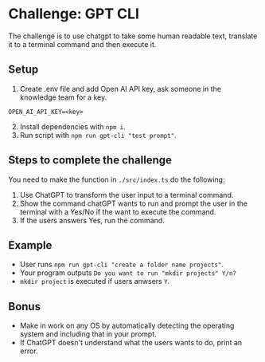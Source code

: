 # Challenge: GPT CLI
The challenge is to use chatgpt to take some human readable text, translate it to a terminal command and then execute it.

## Setup
1. Create .env file and add Open AI API key, ask someone in the knowledge team for a key.
```
OPEN_AI_API_KEY=<key>
```
2. Install dependencies with `npm i`.
3. Run script with `npm run gpt-cli "test prompt"`.

## Steps to complete the challenge

You need to make the function in `./src/index.ts` do the following:
   1. Use ChatGPT to transform the user input to a terminal command.
   2. Show the command chatGPT wants to run and prompt the user in the terminal with a Yes/No if the want to execute the command.
   3. If the users answers Yes, run the command.

## Example
- User runs `npm run gpt-cli "create a folder name projects"`.
- Your program outputs `Do you want to run "mkdir projects" Y/n? `
- `mkdir project` is executed if users anwsers `Y`.


## Bonus 
- Make in work on any OS by automatically detecting the operating system and including that in your prompt.
- If ChatGPT doesn't understand what the users wants to do, print an error.
